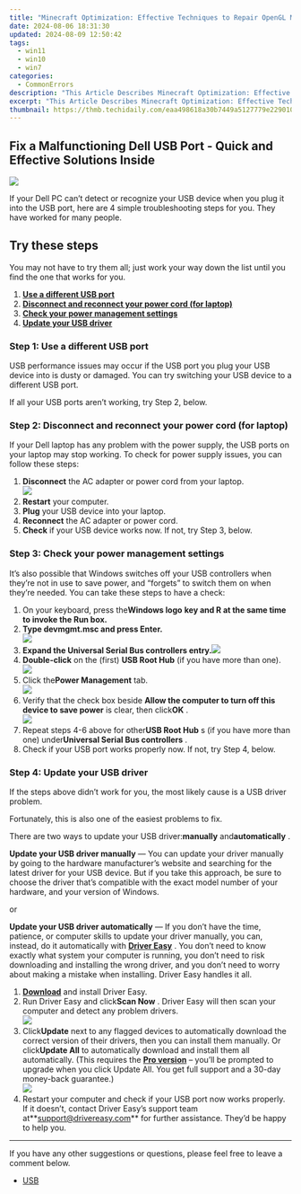 ```yaml
---
title: "Minecraft Optimization: Effective Techniques to Repair OpenGL Malfunctions"
date: 2024-08-06 18:31:30
updated: 2024-08-09 12:50:42
tags:
  - win11
  - win10
  - win7
categories:
  - CommonErrors
description: "This Article Describes Minecraft Optimization: Effective Techniques to Repair OpenGL Malfunctions"
excerpt: "This Article Describes Minecraft Optimization: Effective Techniques to Repair OpenGL Malfunctions"
thumbnail: https://thmb.techidaily.com/eaa498618a30b7449a5127779e22901025842c318bde80345b630595fb88d747.jpg
---
```


## Fix a Malfunctioning Dell USB Port - Quick and Effective Solutions Inside

![](https://images.drivereasy.com/wp-content/uploads/2018/11/img_5be0354aa9101-300x139.jpg)

 If your Dell PC can’t detect or recognize your USB device when you plug it into the USB port, here are 4 simple troubleshooting steps for you. They have worked for many people.

## Try these steps

 You may not have to try them all; just work your way down the list until you find the one that works for you.

1. [**Use a different USB port**](#s1)
2. [**Disconnect and reconnect your power cord (for laptop)**](#s2)
3. [**Check your power management settings**](#s3)
4. [**Update your USB driver**](#s4)

### Step 1: Use a different USB port

 USB performance issues may occur if the USB port you plug your USB device into is dusty or damaged. You can try switching your USB device to a different USB port.

If all your USB ports aren’t working, try Step 2, below.

### Step 2: Disconnect and reconnect your power cord (for laptop)

 If your Dell laptop has any problem with the power supply, the USB ports on your laptop may stop working. To check for power supply issues, you can follow these steps:

1. **Disconnect** the AC adapter or power cord from your laptop.  
![](https://images.drivereasy.com/wp-content/uploads/2018/11/img_5be15c81ad6b3.jpg)
2. **Restart** your computer.
3. **Plug** your USB device into your laptop.
4. **Reconnect** the AC adapter or power cord.
5. **Check** if your USB device works now. If not, try Step 3, below.

### Step 3: Check your power management settings

 It’s also possible that Windows switches off your USB controllers when they’re not in use to save power, and “forgets” to switch them on when they’re needed. You can take these steps to have a check:

1. On your keyboard, press the**Windows logo** **key and R at the same time to invoke the Run box.**
2. **Type devmgmt.msc and press Enter.**  
**![](https://images.drivereasy.com/wp-content/uploads/2018/11/img_5be166620610a.png)**
3. **Expand the Universal Serial Bus controllers entry.![](https://images.drivereasy.com/wp-content/uploads/2018/11/img_5be167af71ac7.jpg)**
4. **Double-click** on the (first) **USB Root Hub** (if you have more than one).  
![](https://images.drivereasy.com/wp-content/uploads/2018/11/img_5be167f8cb3c0.png)
5. Click the**Power Management** tab.  
![](https://images.drivereasy.com/wp-content/uploads/2018/11/img_5be1682b6b1e5.jpg)
6. Verify that the check box beside **Allow the computer to turn off this device to save power** is clear, then click**OK** .  
![](https://images.drivereasy.com/wp-content/uploads/2018/11/img_5be1685e39088.jpg)
7. Repeat steps 4-6 above for other**USB Root Hub** s (if you have more than one) under**Universal Serial Bus controllers** .
8. Check if your USB port works properly now. If not, try Step 4, below.

### Step 4: Update your USB driver

 If the steps above didn’t work for you, the most likely cause is a USB driver problem.

Fortunately, this is also one of the easiest problems to fix.

 There are two ways to update your USB driver:**manually** and**automatically** .

**Update your USB driver manually** — You can update your driver manually by going to the hardware manufacturer’s website and searching for the latest driver for your USB device. But if you take this approach, be sure to choose the driver that’s compatible with the exact model number of your hardware, and your version of Windows.

or

**Update your USB driver automatically** — If you don’t have the time, patience, or computer skills to update your driver manually, you can, instead, do it automatically with **[Driver Easy](https://tools.techidaily.com/drivereasy/download/)**  . You don’t need to know exactly what system your computer is running, you don’t need to risk downloading and installing the wrong driver, and you don’t need to worry about making a mistake when installing. Driver Easy handles it all.

1. **[Download](https://tools.techidaily.com/drivereasy/download/)**  and install Driver Easy.
2. Run Driver Easy and click**Scan Now** . Driver Easy will then scan your computer and detect any problem drivers.  
![](https://images.drivereasy.com/wp-content/uploads/2018/11/img_5be12f93a4683.jpg)
3. Click**Update** next to any flagged devices to automatically download the correct version of their drivers, then you can install them manually. Or click**Update All** to automatically download and install them all automatically. (This requires the **[Pro version](https://tools.techidaily.com/drivereasy/download/)**  – you’ll be prompted to upgrade when you click Update All. You get full support and a 30-day money-back guarantee.)  
![](https://images.drivereasy.com/wp-content/uploads/2018/11/img_5be12f53e08f3.jpg)
4. Restart your computer and check if your USB port now works properly. If it doesn’t, contact Driver Easy’s support team at**<support@drivereasy.com>** for further assistance. They’d be happy to help you.

---

 If you have any other suggestions or questions, please feel free to leave a comment below.

* [USB](https://store.drivereasy.com/order/cart.php?PRODS=4731822&QTY=1&AFFILIATE=108875)

<ins class="adsbygoogle"
     style="display:block"
     data-ad-format="autorelaxed"
     data-ad-client="ca-pub-7571918770474297"
     data-ad-slot="1223367746"></ins>



<ins class="adsbygoogle"
     style="display:block"
     data-ad-client="ca-pub-7571918770474297"
     data-ad-slot="8358498916"
     data-ad-format="auto"
     data-full-width-responsive="true"></ins>
